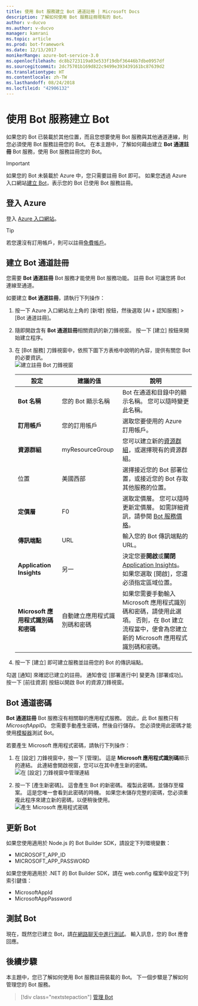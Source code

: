 ```yaml
---
title: 使用 Bot 服務建立 Bot 通道註冊 | Microsoft Docs
description: 了解如何使用 Bot 服務註冊現有的 Bot。
author: v-ducvo
ms.author: v-ducvo
manager: kamrani
ms.topic: article
ms.prod: bot-framework
ms.date: 12/13/2017
monikerRange: azure-bot-service-3.0
ms.openlocfilehash: dc8b2723119a03e533f19dbf36446b7dbe0957df
ms.sourcegitcommit: 2dc75701b169d822c9499e393439161bc87639d2
ms.translationtype: HT
ms.contentlocale: zh-TW
ms.lasthandoff: 08/24/2018
ms.locfileid: "42906132"
---
```

# <a name="register-a-bot-with-bot-service"></a>使用 Bot 服務建立 Bot



如果您的 Bot 已裝載於其他位置，而且您想要使用 Bot 服務與其他通道連線，則您必須使用 Bot 服務註冊您的 Bot。 在本主題中，了解如何藉由建立 **Bot 通道註冊** Bot 服務，使用 Bot 服務註冊您的 Bot。

> [!IMPORTANT] 
> 如果您的 Bot 未裝載於 Azure 中，您只需要註冊 Bot 即可。 如果您透過 Azure 入口網站[建立 Bot](bot-service-quickstart.md)，表示您的 Bot 已使用 Bot 服務註冊。

## <a name="log-in-to-azure"></a>登入 Azure
登入 [Azure 入口網站](http://portal.azure.com)。

> [!TIP]
> 若您還沒有訂用帳戶，則可以註冊<a href="https://azure.microsoft.com/en-us/free/" target="_blank">免費帳戶</a>。

## <a name="create-a-bot-channels-registration"></a>建立 Bot 通道註冊
您需要 **Bot 通道註冊** Bot 服務才能使用 Bot 服務功能。 註冊 Bot 可讓您將 Bot 連線至通道。

如要建立 **Bot 通道註冊**，請執行下列操作：

1. 按一下 Azure 入口網站左上角的 [新增] 按鈕，然後選取 [AI + 認知服務] > [Bot 通道註冊]。 

2. 隨即開啟含有 **Bot 通道註冊**相關資訊的新刀鋒視窗。 按一下 [建立] 按鈕來開始建立程序。 

3. 在 [Bot 服務] 刀鋒視窗中，依照下圖下方表格中說明的內容，提供有關您 Bot 的必要資訊。  <br/>
   ![建立註冊 Bot 刀鋒視窗](~/media/azure-bot-quickstarts/registration-create-bot-service-blade.png)


   |                    設定                     |         建議的值         |                                                                                                  說明                                                                                                  |
   |------------------------------------------------|---------------------------------|---------------------------------------------------------------------------------------------------------------------------------------------------------------------------------------------------------------|
   |           <strong>Bot 名稱</strong>            |     您的 Bot 顯示名稱     |                                                  Bot 在通道和目錄中的顯示名稱。 您可以隨時變更此名稱。                                                  |
   |         <strong>訂用帳戶</strong>          |        您的訂用帳戶        |                                                                                選取您要使用的 Azure 訂用帳戶。                                                                                 |
   |        <strong>資源群組</strong>         |         myResourceGroup         |                                 您可以建立新的[資源群組](/azure/azure-resource-manager/resource-group-overview#resource-groups)，或選擇現有的資源群組。                                  |
   |                    位置                    |             美國西部             |                                                        選擇接近您的 Bot 部署位置，或接近您的 Bot 存取其他服務的位置。                                                         |
   |         <strong>定價層</strong>          |               F0                |             選取定價層。 您可以隨時更新定價層。 如需詳細資訊，請參閱 [Bot 服務價格](https://azure.microsoft.com/en-us/pricing/details/bot-service/)。              |
   |      <strong>傳訊端點</strong>       |               URL               |                                                                               輸入您的 Bot 傳訊端點的 URL。                                                                                |
   |     <strong>Application Insights</strong>      |               另一                | 決定您要<strong>開啟</strong>或<strong>關閉</strong> [Application Insights](bot-service-manage-analytics.md)。 如果您選取 [開啟]，您還必須指定區域位置。 |
   | <strong>Microsoft 應用程式識別碼和密碼</strong> | 自動建立應用程式識別碼和密碼 |              如果您需要手動輸入 Microsoft 應用程式識別碼和密碼，請使用此選項。 否則，在 Bot 建立流程當中，便會為您建立新的 Microsoft 應用程式識別碼和密碼。               |


4. 按一下 [建立] 即可建立服務並註冊您的 Bot 的傳訊端點。

勾選 [通知] 來確認已建立的註冊。 通知會從 [部署進行中] 變更為 [部署成功]。 按一下 [前往資源] 按鈕以開啟 Bot 的資源刀鋒視窗。 

## <a name="bot-channels-registration-password"></a>Bot 通道密碼

**Bot 通道註冊** Bot 服務沒有相關聯的應用程式服務。 因此，此 Bot 服務只有 *MicrosoftAppID*。 您需要手動產生密碼，然後自行儲存。 您必須使用此密碼才能使用[模擬器](bot-service-debug-emulator.md)測試 Bot。

若要產生 Microsoft 應用程式密碼，請執行下列操作：

1. 在 [設定] 刀鋒視窗中，按一下 [管理]。 這是 **Microsoft 應用程式識別碼**顯示的連結。 此連結會開啟視窗，您可以在其中產生新的密碼。 <br/>
  ![在 [設定] 刀鋒視窗中管理連結](~/media/azure-bot-quickstarts/registration-settings-manage-link.png)

2. 按一下 [產生新密碼]。 這會產生 Bot 的新密碼。 複製此密碼，並儲存至檔案。 這是您唯一會看到此密碼的時機。 如果您未儲存完整的密碼，您必須重複此程序來建立新的密碼，以便稍後使用。 <br/>
  ![產生 Microsoft 應用程式密碼](~/media/azure-bot-quickstarts/registration-generate-app-password.png)

## <a name="update-the-bot"></a>更新 Bot

如果您使用適用於 Node.js 的 Bot Builder SDK，請設定下列環境變數：

* MICROSOFT_APP_ID
* MICROSOFT_APP_PASSWORD

如果您使用適用於 .NET 的 Bot Builder SDK，請在 web.config 檔案中設定下列索引鍵值：

* MicrosoftAppId
* MicrosoftAppPassword

## <a name="test-the-bot"></a>測試 Bot

現在，既然您已建立 Bot，請[在網路聊天中進行測試](bot-service-manage-test-webchat.md)。 輸入訊息，您的 Bot 應會回應。

## <a name="next-steps"></a>後續步驟

本主題中，您已了解如何使用 Bot 服務註冊裝載的 Bot。 下一個步驟是了解如何管理您的 Bot 服務。

> [!div class="nextstepaction"]
> [管理 Bot](bot-service-manage-overview.md)

